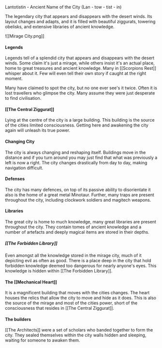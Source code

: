 Lantotistin - Ancient Name of the City
(Lan - tow - tist - in)

The legendary city that appears and disappears with the desert winds. Its layout changes and adapts, and it is filled with beautiful ziggurats, towering obelisks, and extensive libraries of ancient knowledge.

![[Mirage City.png]]

#### Legends
Legends tell of a splendid city that appears and disappears with the desert winds. Some claim it's just a mirage, while others insist it's an actual place, home to great treasures and ancient knowledge. Many in [[Scorpions Rest]] whisper about it. Few will even tell their own story if caught at the right moment.

Many have claimed to spot the city, but no one ever see's it twice. Often it is lost travellers who glimpse the city. Many assume they were just desperate to find civilisation.

#### [[The Central Ziggurat]]
Lying at the centre of the city is a large building. This building is the source of the cities limited consciousness. Getting here and awakening the city again will unleash its true power.

#### Changing City
The city is always changing and reshaping itself. Buildings move in the distance and if you turn around you may just find that what was previously a left is now a right. The city changes drastically from day to day, making navigation difficult.

#### Defenses
The city has many defences, on top of its passive ability to disorientate it also is the home of a great metal Minotaur. Further, many traps are present throughout the city, including clockwork soldiers and magitech weapons.

#### Libraries
The great city is home to much knowledge, many great libraries are present throughout the city. They contain tomes of ancient knowledge and a number of artefacts and deeply magical items are stored in their depths.

##### [[The Forbidden Library]]
Even amongst all the knowledge stored in the mirage city, much of it depicting evil as often as good. There is a place deep in the city that hold forbidden knowledge deemed too dangerous for nearly anyone's eyes. This knowledge is hidden within [[The Forbidden Library]].

#### The [[Mechanical Heart]]
It is a magnificent building that moves with the cities changes. The heart houses the relics that allow the city to move and hide as it does. This is also the source of the mirage and most of the cities power, short of the consciousness that resides in [[The Central Ziggurat]].

#### The builders
[[The Architects]] were a set of scholars who banded together to form the city. They sealed themselves within the city walls hidden and sleeping, waiting for someone to awaken them.